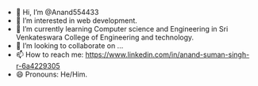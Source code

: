 - 👋 Hi, I’m @Anand554433
- 👀 I’m interested in web development.
- 🌱 I’m currently learning Computer science and Engineering in Sri Venkateswara College of Engineering and technology.
- 💞️ I’m looking to collaborate on ...
- 📫 How to reach me: https://www.linkedin.com/in/anand-suman-singh-r-6a4229305
- 😄 Pronouns: He/Him.

<!---
Anand554433/Anand554433 is a ✨ special ✨ repository because its `README.md` (this file) appears on your GitHub profile.
You can click the Preview link to take a look at your changes.
--->
